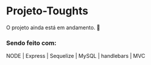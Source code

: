 # Projeto-Toughts

O projeto ainda está em andamento. :hammer:

### Sendo feito com:
NODE | Express | Sequelize | MySQL | handlebars | MVC
